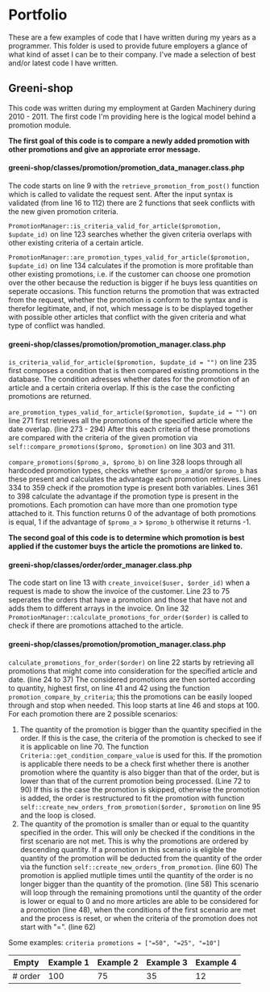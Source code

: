 # Portfolio

These are a few examples of code that I have written during my years as a programmer.
This folder is used to provide future employers a glance of what kind of asset I can be to their company.
I've made a selection of best and/or latest code I have written.

## Greeni-shop

This code was written during my employment at Garden Machinery during 2010 - 2011.
The first code I'm providing here is the logical model behind a promotion module.

**The first goal of this code is to compare a newly added promotion with other promotions and give an approriate error message.**

#### greeni-shop/classes/promotion/promotion\_data\_manager.class.php

The code starts on line 9 with the `retrieve_promotion_from_post()` function which is called to validate the request sent. After the input syntax is validated (from line 16 to 112) there are 2 functions that seek conflicts with the new given promotion criteria.

`PromotionManager::is_criteria_valid_for_article($promotion, $update_id)` on line 123 searches whether the given criteria overlaps with other existing criteria of a certain article.

`PromotionManager::are_promotion_types_valid_for_article($promotion, $update_id)` on line 134 calculates if the promotion is more profitable than other existing promotions, i.e. if the customer can choose one promotion over the other because the reduction is bigger if he buys less quantities on seperate occasions. This function returns the promotion that was extracted from the request, whether the promotion is conform to the syntax and is therefor legitimate, and, if not, which message is to be displayed together with possible other articles that conflict with the given criteria and what type of conflict was handled.

#### greeni-shop/classes/promotion/promotion\_manager.class.php

`is_criteria_valid_for_article($promotion, $update_id = "")` on line 235 first composes a condition that is then compared existing promotions in the database. The condition adresses whether dates for the promotion of an article and a certain criteria overlap. If this is the case the conficting promotions are returned.

`are_promotion_types_valid_for_article($promotion, $update_id = "")` on line 271 first retrieves all the promotions of the specified article where the date overlap. (line 273 - 294) After this each criteria of these promotions are compared with the criteria of the given promotion via `self::compare_promotions($promo, $promotion)` on line 303 and 311.

`compare_promotions($promo_a, $promo_b)` on line 328 loops through all hardcoded promotion types, checks whether `$promo_a` and/or `$promo_b` has these present and calculates the advantage each promotion retrieves. Lines 334 to 359 check if the promotion type is present both variables. Lines 361 to 398 calculate the advantage if the promotion type is present in the promotions. Each promotion can have more than one promotion type attached to it. This function returns 0 of the advantage of both promotions is equal, 1 if the advantage of `$promo_a` > `$promo_b` otherwise it returns -1.

**The second goal of this code is to determine which promotion is best applied if the customer buys the article the promotions are linked to.**

#### greeni-shop/classes/order/order\_manager.class.php

The code start on line 13 with `create_invoice($user, $order_id)` when a request is made to show the invoice of the customer. Line 23 to 75 seperates the orders that have a promotion and those that have not and adds them to different arrays in the invoice. On line 32 `PromotionManager::calculate_promotions_for_order($order)` is called to check if there are promotions attached to the article.

#### greeni-shop/classes/promotion/promotion\_manager.class.php

`calculate_promotions_for_order($order)` on line 22 starts by retrieving all promotions that might come into consideration for the specified article and date. (line 24 to 37) The considered promotions are then sorted according to quantity, highest first, on line 41 and 42 using the function `promotion_compare_by_criteria`; this the promotions can be easily looped through and stop when needed. This loop starts at line 46 and stops at 100. For each promotion there are 2 possible scenarios:

1. The quantity of the promotion is bigger than the quantity specified in the order. If this is the case, the criteria of the promotion is checked to see if it is applicable on line 70. The function `Criteria::get_condition_compare_value` is used for this. If the promotion is applicable there needs to be a check first whether there is another promotion where the quantity is also bigger than that of the order, but is lower than that of the current promotion being processed. (Line 72 to 90) If this is the case the promotion is skipped, otherwise the promotion is added, the order is restructured to fit the promotion with function `self::create_new_orders_from_promotion($order, $promotion` on line 95 and the loop is closed.
2. The quantity of the promotion is smaller than or equal to the quantity specified in the order. This will only be checked if the conditions in the first scenario are not met. This is why the promotions are ordered by descending quantity. If a promotion in this scenario is eligible the quantity of the promotion will be deducted from the quantity of the order via the function `self::create_new_orders_from_promotion`. (line 60) The promotion is applied mutliple times until the quantity of the order is no longer bigger than the quantity of the promotion. (line 58) This scenario will loop through the remaining promotions until the quantity of the order is lower or equal to 0 and no more articles are able to be considered for a promotion (line 48), when the conditions of the first scenario are met and the process is reset, or when the criteria of the promotion does not start with "=". (line 62)

Some examples:
`criteria promotions = ["=50", "=25", "=10"]`

Empty | Example 1 | Example 2 | Example 3 | Example 4
----- | --------- | --------- | --------- | ---------
# order | 100 | 75 | 35 | 12